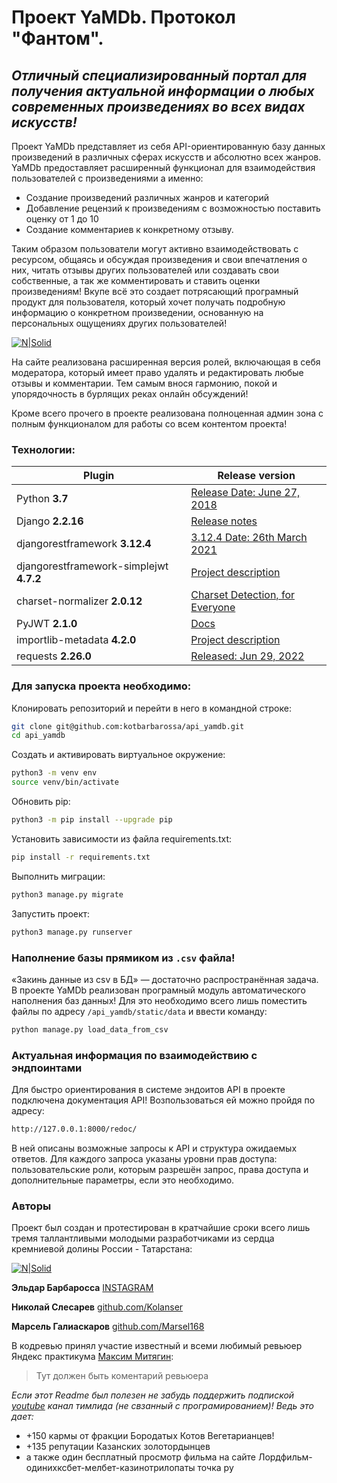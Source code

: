 # Проект YaMDb. Протокол "Фантом".
## _Отличный специализированный портал для получения актуальной информации о любых современных произведениях во всех видах искусств!_
Проект YaMDb представляет из себя API-ориентированную базу данных произведений в различных сферах искусств и абсолютно всех жанров. YaMDb предоставляет расширенный функционал для взаимодействия пользователей с произведениями а именно:

* Создание произведений различных жанров и категорий
* Добавление рецензий к произведениям с возможностью поставить оценку от 1 до 10
* Создание комментариев к конкретному отзыву.

Таким образом пользователи могут активно взаимодействовать с ресурсом, общаясь и обсуждая произведения и свои впечатления о них, читать отзывы других пользователей или создавать свои собственные, а так же комментировать и ставить оценки произведениям! Вкупе всё это создает потрясающий програмный продукт для пользователя, который хочет получать подробную информацию о конкретном произведении, основанную на персональных ощущениях других пользователей! 

[![N|Solid](https://img.freepik.com/free-photo/businesspeople-at-office-meeting_23-2148908967.jpg?w=2000&t=st=1661689328~exp=1661689928~hmac=9b24a57975b0c56f0d8762a872114722c62c117f7d0c80f979880b2060f72487)]()

На сайте реализована расширенная версия ролей, включающая в себя модератора, который имеет право удалять и редактировать любые отзывы и комментарии. Тем самым внося гармонию, покой и упорядочность в бурлящих реках онлайн обсуждений!

Кроме всего прочего в проекте реализована полноценная админ зона с полным функционалом для работы со всем контентом проекта!


### Технологии:

| Plugin | Release version |
| ------ | ------ |
| Python **3.7** | [Release Date: June 27, 2018] |
| Django **2.2.16** | [Release notes] |
| djangorestframework **3.12.4** | [3.12.4 Date: 26th March 2021] |
| djangorestframework-simplejwt **4.7.2** | [Project description] |
| charset-normalizer **2.0.12** | [Charset Detection, for Everyone] |
| PyJWT **2.1.0** | [Docs] |
| importlib-metadata **4.2.0** | [Project description] |
| requests **2.26.0** | [Released: Jun 29, 2022] |

### Для запуска проекта необходимо:

Клонировать репозиторий и перейти в него в командной строке:

```sh
git clone git@github.com:kotbarbarossa/api_yamdb.git
cd api_yamdb
```

Cоздать и активировать виртуальное окружение:

```sh
python3 -m venv env
source venv/bin/activate
```

Обновить pip:

```sh
python3 -m pip install --upgrade pip
```

Установить зависимости из файла requirements.txt:

```sh
pip install -r requirements.txt
```

Выполнить миграции:

```sh
python3 manage.py migrate
```

Запустить проект:
```sh
python3 manage.py runserver
```

### Наполнение базы прямиком из ```.csv``` файла!
«Закинь данные из csv в БД» — достаточно распространённая задача.
В проекте YaMDb реализован програмный модуль автоматического наполнения баз данных!
Для это необходимо всего лишь поместить файлы по адресу ```/api_yamdb/static/data``` и ввести команду:
```sh
python manage.py load_data_from_csv
```

### Актуальная информация по взаимодействию с эндпоинтами

Для быстро ориентирования в системе эндоитов API в проекте подключена документация API! Возпользоваться ей можно пройдя по адресу:
```sh
http://127.0.0.1:8000/redoc/ 
```
В ней описаны возможные запросы к API и структура ожидаемых ответов. Для каждого запроса указаны уровни прав доступа: пользовательские роли, которым разрешён запрос, права доступа и дополнительные параметры, если это необходимо.


### Авторы 

Проект был создан и протестирован в кратчайшие сроки всего лишь тремя таллантливыми молодыми разработчиками из сердца кремниевой долины России - Татарстана:

[![N|Solid](https://sun9-north.userapi.com/sun9-77/s/v1/ig2/yQB4AzD-dchlG-XdyxgRSWwW3juGJwIzweL_M4hmTXvaJ4Etm-9ukE9OUFYSv49Q1YNlq5-CaBG3iDF0xH3t7jMj.jpg?size=2000x1418&quality=95&type=album)](https://www.youtube.com/channel/UC0NWbtRrU1YvsCP_0Slq-9A/featured)


**Эльдар Барбаросса** 
[INSTAGRAM]

**Николай Слесарев** 
[github.com/Kolanser]

**Марсель Галиаскаров** 
[github.com/Marsel168]

В кодревью принял участие известный и всеми любимый ревьюер Яндекс практикума [Максим Митягин]:
> Тут должен быть коментарий ревьюера


_Если этот Readme был полезен не забудь поддержить подпиской [youtube] канал тимлида (не свзанный с програмированием)! Ведь это дает:_
*  +150 кармы от фракции Бородатых Котов Вегетарианцев!
*  +135 репутации Казанских золотордынцев
*  а также один бесплатный просмотр фильма на сайте Лордфильм-одинихксбет-мелбет-казинотрилопаты точка ру

[//]: # (links)

   [Максим Митягин]: <https://github.com/mityagin>
   [github.com/Kolanser]: https://github.com/Kolanser
   [github.com/Marsel168]: https://github.com/Marsel168
   [Release Date: June 27, 2018]: https://www.python.org/downloads/release/python-370/
   [Release notes]: https://docs.djangoproject.com/en/4.0/releases/2.2.16/
   [3.12.4 Date: 26th March 2021]: https://www.django-rest-framework.org/community/release-notes/#312x-series
   [Project description]: https://pypi.org/project/djangorestframework-simplejwt/4.7.2/
   [Charset Detection, for Everyone]: https://pypi.org/project/charset-normalizer/
   [Docs]: https://pyjwt.readthedocs.io/en/2.1.0/
   [Project description]: https://pypi.org/project/importlib-metadata/
   [Released: Jun 29, 2022]: https://pypi.org/project/requests/
   [youtube]: https://www.youtube.com/channel/UC0NWbtRrU1YvsCP_0Slq-9A/
   [INSTAGRAM]: https://instagram.com/kot.barbarossa?igshid=YmMyMTA2M2Y=
